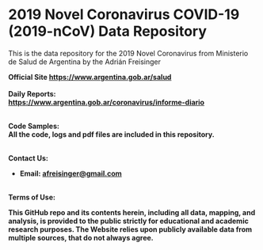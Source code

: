 # 2019 Novel Coronavirus COVID-19 (2019-nCoV) Data Repository 


This is the data repository for the 2019 Novel Coronavirus from Ministerio de Salud de Argentina by the Adrián Freisinger





<b>Official Site
https://www.argentina.gob.ar/salud
<br><br>
<b>Daily Reports:</b><br>
https://www.argentina.gob.ar/coronavirus/informe-diario
<br><br>


<b>Code Samples:</b><br>
All the code, logs and pdf files are included in this repository.
<br><br>


<b>Contact Us: </b><br>
* Email: afreisinger@gmail.com
<br><br>

<b>Terms of Use:</b><br>

This GitHub repo and its contents herein, including all data, mapping, and analysis, is provided to the public strictly for educational and academic research purposes.  The Website relies upon publicly available data from multiple sources, that do not always agree.